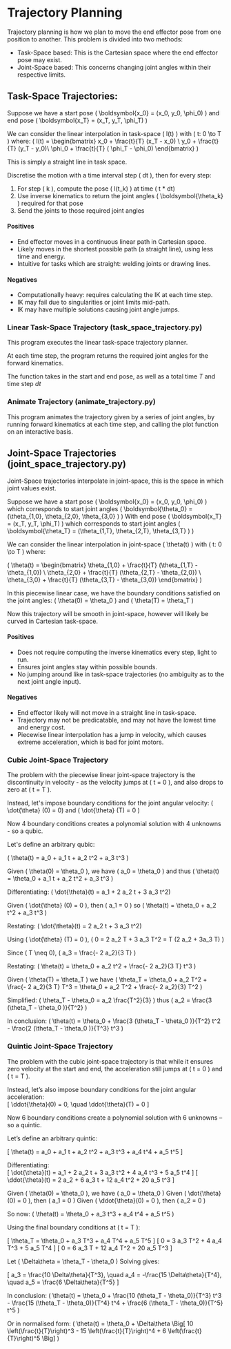 # Trajectory Planning

Trajectory planning is how we plan to move the end effector pose from one position to another. 
This problem is divided into two methods: 
- Task-Space based: This is the Cartesian space where the end effector pose may exist. 
- Joint-Space based: This concerns changing joint angles within their respective limits. 

## Task-Space Trajectories: 

Suppose we have a start pose \( \boldsymbol{x_0} = (x_0, y_0, \phi_0) \) and end pose \( \boldsymbol{x_T} = (x_T, y_T, \phi_T) \)

We can consider the linear interpolation in task-space \( l(t) \) with \( t: 0 \to T \) where: 
\(
l(t) = 
\begin{bmatrix}
x_0 + \frac{t}{T} (x_T - x_0) \\
y_0 + \frac{t}{T} (y_T - y_0)\\
\phi_0 + \frac{t}{T} ( \phi_T - \phi_0)
\end{bmatrix}
\)

This is simply a straight line in task space. 

Discretise the motion with a time interval step \( dt \), then for every step: 
1. For step \( k \), compute the pose \( l(t_k) \) at time \( t * dt\)
2. Use inverse kinematics to return the joint angles \( \boldsymbol{\theta_k} \) required for that pose
3. Send the joints to those required joint angles

#### Positives
- End effector moves in a continuous linear path in Cartesian space. 
- Likely moves in the shortest possible path (a straight line), using less time and energy. 
- Intuitive for tasks which are straight: welding joints or drawing lines. 

#### Negatives
- Computationally heavy: requires calculating the IK at each time step. 
- IK may fail due to singularities or joint limits mid-path. 
- IK may have multiple solutions causing joint angle jumps. 

### Linear Task-Space Trajectory (task_space_trajectory.py)

This program executes the linear task-space trajectory planner. 

At each time step, the program returns the required joint angles for the forward kinematics. 

The function takes in the start and end pose, as well as a total time $T$ and time step $dt$ 

### Animate Trajectory (animate_trajectory.py)

This program animates the trajectory given by a series of joint angles, by running forward kinematics at each time step, and calling the plot function on an interactive basis. 

## Joint-Space Trajectories (joint_space_trajectory.py)

Joint-Space trajectories interpolate in joint-space, this is the space in which joint values exist. 

Suppose we have a start pose \( \boldsymbol{x_0} = (x_0, y_0, \phi_0) \) which corresponds to start joint angles \( \boldsymbol{\theta_0} = (\theta_{1,0}, \theta_{2,0}, \theta_{3,0} ) \) 
With end pose \( \boldsymbol{x_T} = (x_T, y_T, \phi_T) \) which corresponds to start joint angles \( \boldsymbol{\theta_T} = (\theta_{1,T}, \theta_{2,T}, \theta_{3,T} ) \)

We can consider the linear interpolation in joint-space \( \theta(t) \) with \( t: 0 \to T \) where: 

\(
\theta(t) = 
\begin{bmatrix}
\theta_{1,0} + \frac{t}{T} (\theta_{1,T} - \theta_{1,0}) \\
\theta_{2,0} + \frac{t}{T} (\theta_{2,T} - \theta_{2,0}) \\
\theta_{3,0} + \frac{t}{T} (\theta_{3,T} - \theta_{3,0})
\end{bmatrix}
\)

In this piecewise linear case, we have the boundary conditions satisfied on the joint angles: \( \theta(0) = \theta_0 \) and \( \theta(T) = \theta_T \)

Now this trajectory will be smooth in joint-space, however will likely be curved in Cartesian task-space. 

#### Positives
- Does not require computing the inverse kinematics every step, light to run. 
- Ensures joint angles stay within possible bounds. 
- No jumping around like in task-space trajectories (no ambiguity as to the next joint angle input). 

#### Negatives
- End effector likely will not move in a straight line in task-space. 
- Trajectory may not be predicatable, and may not have the lowest time and energy cost. 
- Piecewise linear interpolation has a jump in velocity, which causes extreme acceleration, which is bad for joint motors. 

### Cubic Joint-Space Trajectory

The problem with the piecewise linear joint-space trajectory is the discontinuity in velocity - as the velocity jumps at \( t = 0 \), and also drops to zero at \( t = T \). 

Instead, let's impose boundary conditions for the joint angular velocity: \( \dot{\theta} (0) = 0\) and \( \dot{\theta} (T) = 0 \)

Now 4 boundary conditions creates a polynomial solution with 4 unknowns - so a qubic. 

Let's define an arbitrary qubic: 

\( \theta(t) = a_0 + a_1 t + a_2 t^2 + a_3 t^3 \)

Given \( \theta(0) = \theta_0 \), we have \( a_0 = \theta_0 \) and thus \( \theta(t) = \theta_0 + a_1 t + a_2 t^2 + a_3 t^3 \)

Differentiating: 
\( \dot{\theta}(t) = a_1 + 2 a_2 t + 3 a_3 t^2\)

Given \( \dot{\theta} (0) = 0 \), then \( a_1 = 0 \) so \( \theta(t) = \theta_0 + a_2 t^2 + a_3 t^3  \)

Restating: \( \dot{\theta}(t) = 2 a_2 t + 3 a_3 t^2\)

Using \( \dot{\theta} (T) = 0 \), \( 0 = 2 a_2 T + 3 a_3 T^2 = T (2 a_2 + 3a_3 T) \)

Since \( T \neq 0\), \( a_3 = \frac{- 2 a_2}{3 T} \)

Restating: \( \theta(t) = \theta_0 + a_2 t^2 + \frac{- 2 a_2}{3 T}  t^3  \)

Given \( \theta(T) = \theta_T \) we have \( \theta_T = \theta_0 + a_2 T^2 + \frac{- 2 a_2}{3 T}  T^3 = \theta_0 + a_2 T^2 + \frac{- 2 a_2}{3}  T^2  \)

Simplified:  \( \theta_T - \theta_0 = a_2  \frac{T^2}{3}  \) thus \( a_2 = \frac{3 (\theta_T - \theta_0 )}{T^2} \)

In conclusion: \( \theta(t) = \theta_0 + \frac{3 (\theta_T - \theta_0 )}{T^2} t^2 - \frac{2 (\theta_T - \theta_0 )}{T^3}  t^3  \)

### Quintic Joint-Space Trajectory

The problem with the cubic joint-space trajectory is that while it ensures zero velocity at the start and end, the acceleration still jumps at \( t = 0 \) and \( t = T \).  

Instead, let’s also impose boundary conditions for the joint angular acceleration:  
\[
\ddot{\theta}(0) = 0, \quad \ddot{\theta}(T) = 0
\]

Now 6 boundary conditions create a polynomial solution with 6 unknowns – so a quintic.  

Let’s define an arbitrary quintic:  

\[
\theta(t) = a_0 + a_1 t + a_2 t^2 + a_3 t^3 + a_4 t^4 + a_5 t^5
\]

Differentiating:  
\[
\dot{\theta}(t) = a_1 + 2 a_2 t + 3 a_3 t^2 + 4 a_4 t^3 + 5 a_5 t^4
\]
\[
\ddot{\theta}(t) = 2 a_2 + 6 a_3 t + 12 a_4 t^2 + 20 a_5 t^3
\]

Given \( \theta(0) = \theta_0 \), we have \( a_0 = \theta_0 \) 
Given \( \dot{\theta}(0) = 0 \), then \( a_1 = 0 \)
Given \( \ddot{\theta}(0) = 0 \), then \( a_2 = 0 \)  

So now:  \( \theta(t) = \theta_0 + a_3 t^3 + a_4 t^4 + a_5 t^5  \)

Using the final boundary conditions at \( t = T \):  

\[
\theta_T = \theta_0 + a_3 T^3 + a_4 T^4 + a_5 T^5
\]
\[
0 = 3 a_3 T^2 + 4 a_4 T^3 + 5 a_5 T^4
\]
\[
0 = 6 a_3 T + 12 a_4 T^2 + 20 a_5 T^3
\]

Let \( \Delta\theta = \theta_T - \theta_0 \)
Solving gives:  

\[
a_3 = \frac{10 \Delta\theta}{T^3}, \quad a_4 = -\frac{15 \Delta\theta}{T^4}, \quad a_5 = \frac{6 \Delta\theta}{T^5}
\]

In conclusion:  \( \theta(t) = \theta_0 + \frac{10 (\theta_T - \theta_0)}{T^3} t^3 - \frac{15 (\theta_T - \theta_0)}{T^4} t^4 + \frac{6 (\theta_T - \theta_0)}{T^5} t^5 \)

Or in normalised form:  \( \theta(t) = \theta_0 + \Delta\theta \Big[ 10 \left(\frac{t}{T}\right)^3 - 15 \left(\frac{t}{T}\right)^4 + 6 \left(\frac{t}{T}\right)^5 \Big] \)
